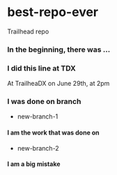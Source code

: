 # best-repo-ever
Trailhead repo

### In the beginning, there was ...

### I did this line at TDX
At TrailheaDX on June 29th, at 2pm

### I was done on branch
* new-branch-1

#### I am the work that was done on
* new-branch-2

#### I am a big mistake
